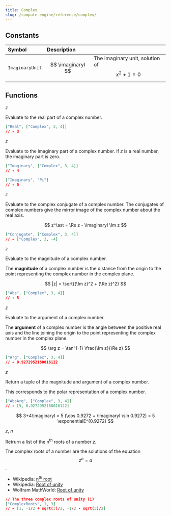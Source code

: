 ```yaml
---
title: Complex
slug: /compute-engine/reference/complex/
---
```


<section id="constants">

## Constants

| Symbol          | Description         | |
| :-------------- | :------------------ | --------------------------------------------- |
| `ImaginaryUnit` | $$ \imaginaryI $$ | The imaginary unit, solution of $$x^2+1=0$$ |

</section>

## Functions

<FunctionDefinition name="Real">

<Signature name="Real">_z_</Signature>

<Latex value="\Re(3+4\imaginaryI)"/>

Evaluate to the real part of a complex number.

```json example
["Real", ["Complex", 3, 4]]
// ➔ 3
```

</FunctionDefinition>

<FunctionDefinition name="Imaginary">

<Signature name="Imaginary">_z_</Signature>

<Latex value="\Im(3+4\imaginaryI)"/>

Evaluate to the imaginary part of a complex number. If _z_ is a real number, the
imaginary part is zero.

```json example
["Imaginary", ["Complex", 3, 4]]
// ➔ 4

["Imaginary", "Pi"]
// ➔ 0
```

</FunctionDefinition>

<FunctionDefinition name="Conjugate">

<Signature name="Conjugate">_z_</Signature>

<Latex value="z^\ast"/>

Evaluate to the complex conjugate of a complex number. The conjugates of complex
numbers give the mirror image of the complex number about the real axis.

$$
z^\ast = \Re z - \imaginaryI \Im z
$$

```json example
["Conjugate", ["Complex", 3, 4]]
// ➔ ["Complex", 3, -4]
```

</FunctionDefinition>

<FunctionDefinition name="Abs">

<Signature name="Abs">_z_</Signature>

<Latex value="|z|"/>

<Latex value="\operatorname{abs}(z)"/>

Evaluate to the magnitude of a complex number.

The **magnitude** of a complex number is the distance from the origin to the
point representing the complex number in the complex plane.

$$ 
|z| = \sqrt{(\Im z)^2 + (\Re z)^2}
$$

```json example
["Abs", ["Complex", 3, 4]]
// ➔ 5
```

</FunctionDefinition>

<FunctionDefinition name="Arg">

<Signature name="Arg">_z_</Signature>

<Latex value="\arg(z)"/>

Evaluate to the argument of a complex number.

The **argument** of a complex number is the angle between the positive real axis
and the line joining the origin to the point representing the complex number in
the complex plane.

$$
\arg z = \tan^{-1} \frac{\Im z}{\Re z}
$$

```json example
["Arg", ["Complex", 3, 4]]
// ➔ 0.9272952180016122
```

</FunctionDefinition>

<FunctionDefinition name="AbsArg">

<Signature name="AbsArg">_z_</Signature>

Return a tuple of the magnitude and argument of a complex number.

This corresponds to the polar representation of a complex number.

```json example
["AbsArg", ["Complex", 3, 4]]
// ➔ [5, 0.9272952180016122]
```

$$
3+4\imaginaryI = 5 (\cos 0.9272 + \imaginaryI \sin 0.9272) = 5
\exponentialE^{0.9272}
$$

</FunctionDefinition>

<FunctionDefinition name="ComplexRoots">

<Signature name="ComplexRoots">_z_, _n_</Signature>

<Latex value="\operatorname{ComplexRoot}(1, 3)"/>

Retrurn a list of the n<sup>th</sup> roots of a number _z_.

The complex roots of a number are the solutions of the equation $$z^n = a$$.

- Wikipedia: [n<sup>th</sup> root](https://en.wikipedia.org/wiki/Nth_root)
- Wikipedia: [Root of unity](https://en.wikipedia.org/wiki/Root_of_unity)
- Wolfram MathWorld: [Root of unity](http://mathworld.wolfram.com/nthRoot.html)

```json example
// The three complex roots of unity (1)
["ComplexRoots", 1, 3]
// ➔ [1, -1/2 + sqrt(3)/2, -1/2 - sqrt(3)/2]
```

</FunctionDefinition>

